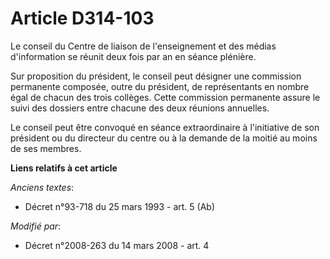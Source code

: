 # Article D314-103

Le conseil du            Centre de liaison de l'enseignement et des médias d'information  se réunit deux fois par an en
séance plénière. 

Sur proposition du président, le conseil peut désigner une commission permanente composée, outre du président, de
représentants en nombre égal de chacun des trois collèges. Cette commission permanente assure le suivi des dossiers entre
chacune des deux réunions annuelles. 

Le conseil peut être convoqué en séance extraordinaire à l'initiative de son président ou du directeur du centre ou à la
demande de la moitié au moins de ses membres.

**Liens relatifs à cet article**

_Anciens textes_:

  - Décret n°93-718 du 25 mars 1993 - art. 5 (Ab)

_Modifié par_:

  - Décret n°2008-263 du 14 mars 2008 - art. 4
